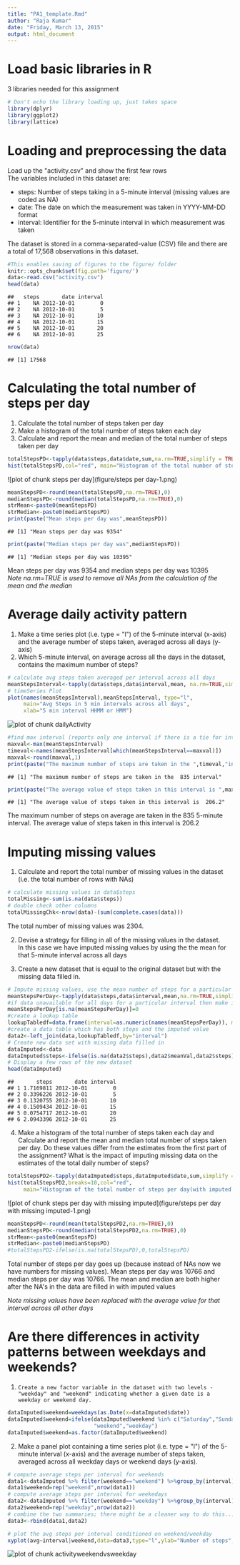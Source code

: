 ```yaml
---
title: "PA1_template.Rmd"
author: "Raja Kumar"
date: "Friday, March 13, 2015"
output: html_document
---
```

# Load basic libraries in R
3 libraries needed for this assignment


```r
# Don't echo the library loading up, just takes space
library(dplyr)
library(ggplot2)
library(lattice)
```

# Loading and preprocessing the data  
Load up the "activity.csv" and show the first few rows  
The variables included in this dataset are:  
- steps: Number of steps taking in a 5-minute interval (missing values are coded as NA)  
- date: The date on which the measurement was taken in YYYY-MM-DD format  
- interval: Identifier for the 5-minute interval in which measurement was taken  

The dataset is stored in a comma-separated-value (CSV) file and there are a total of 17,568 observations in this dataset.  

```r
#This enables saving of figures to the figure/ folder
knitr::opts_chunk$set(fig.path='figure/')
data<-read.csv("activity.csv")
head(data)
```

```
##   steps       date interval
## 1    NA 2012-10-01        0
## 2    NA 2012-10-01        5
## 3    NA 2012-10-01       10
## 4    NA 2012-10-01       15
## 5    NA 2012-10-01       20
## 6    NA 2012-10-01       25
```

```r
nrow(data)
```

```
## [1] 17568
```

# Calculating the total number of steps per day
1. Calculate the total number of steps taken per day
2. Make a histogram of the total number of steps taken each day
3. Calculate and report the mean and median of the total number of steps taken per day



```r
totalStepsPD<-tapply(data$steps,data$date,sum,na.rm=TRUE,simplify = TRUE)
hist(totalStepsPD,col="red", main="Histogram of the total number of steps taken per day",breaks = 8)
```

![plot of chunk steps per day](figure/steps per day-1.png) 

```r
meanStepsPD<-round(mean(totalStepsPD,na.rm=TRUE),0)
medianStepsPD<-round(median(totalStepsPD,na.rm=TRUE),0)
strMean<-paste0(meanStepsPD)
strMedian<-paste0(medianStepsPD)
print(paste("Mean steps per day was",meanStepsPD))
```

```
## [1] "Mean steps per day was 9354"
```

```r
print(paste("Median steps per day was",medianStepsPD))
```

```
## [1] "Median steps per day was 10395"
```

Mean steps per day was 9354 and median steps per day was 10395  
*Note na.rm=TRUE is used to remove all NAs from the calculation of the mean and the median*

# Average daily activity pattern  
1.    Make a time series plot (i.e. type = "l") of the 5-minute interval (x-axis) and the average number of steps taken, averaged across all days (y-axis)    
2.    Which 5-minute interval, on average across all the days in the dataset, contains the maximum number of steps?  



```r
# calculate avg steps taken averaged per interval across all days
meanStepsInterval<-tapply(data$steps,data$interval,mean, na.rm=TRUE,simplify=TRUE)
# timeSeries Plot
plot(names(meanStepsInterval),meanStepsInterval, type="l",
	 main="Avg Steps in 5 min intervals across all days",
	 xlab="5 min interval HHMM or HMM")
```

![plot of chunk dailyActivity](figure/dailyActivity-1.png) 

```r
#find max interval (reports only one interval if there is a tie for interval with max avg steps)
maxval<-max(meanStepsInterval)
timeval<-names(meanStepsInterval[which(meanStepsInterval==maxval)])
maxval<-round(maxval,1)
print(paste("The maximum number of steps are taken in the ",timeval,"interval"))
```

```
## [1] "The maximum number of steps are taken in the  835 interval"
```

```r
print(paste("The average value of steps taken in this interval is ",maxval))
```

```
## [1] "The average value of steps taken in this interval is  206.2"
```

The maximum number of steps on average are taken in the 835 5-minute interval. The average value of steps taken in this interval is 206.2  


# Imputing missing values
1.    Calculate and report the total number of missing values in the dataset (i.e. the total number of rows with NAs)

```r
# calculate missing values in data$steps
totalMissing<-sum(is.na(data$steps))
# double check other columns
totalMissingChk<-nrow(data)-(sum(complete.cases(data)))
```
The total number of missing values was 2304. 

2.    Devise a strategy for filling in all of the missing values in the dataset.   
In this case we have imputed missing values by using the the mean for that 5-minute interval across all days  

3.    Create a new dataset that is equal to the original dataset but with the missing data filled in.


```r
# Impute missing values, use the mean number of steps for a particular interval across all days
meanStepsPerDay<-tapply(data$steps,data$interval,mean,na.rm=TRUE,simplify=TRUE)
#if data unavailable for all days for a particular interval then make it 0
meanStepsPerDay[is.na(meanStepsPerDay)]=0
#create a lookup table
lookupTabledf=data.frame(interval=as.numeric(names(meanStepsPerDay)), meanVal=meanStepsPerDay)
#create a data table which has both steps and the imputed value
data2<-left_join(data,lookupTabledf,by="interval")
# Create new data set with missing data filled in
dataImputed<-data
dataImputed$steps<-ifelse(is.na(data2$steps),data2$meanVal,data2$steps)
# Display a few rows of the new dataset 
head(dataImputed)
```

```
##       steps       date interval
## 1 1.7169811 2012-10-01        0
## 2 0.3396226 2012-10-01        5
## 3 0.1320755 2012-10-01       10
## 4 0.1509434 2012-10-01       15
## 5 0.0754717 2012-10-01       20
## 6 2.0943396 2012-10-01       25
```


4.    Make a histogram of the total number of steps taken each day and Calculate and report the mean and median total number of steps taken per day. Do these values differ from the estimates from the first part of the assignment? What is the impact of imputing missing data on the estimates of the total daily number of steps?  

```r
totalStepsPD2<-tapply(dataImputed$steps,dataImputed$date,sum,simplify = TRUE)
hist(totalStepsPD2,breaks=10,col="red", 
	 main="Histogram of the total number of steps per day(with imputed values)")
```

![plot of chunk steps per day with missing imputed](figure/steps per day with missing imputed-1.png) 

```r
meanStepsPD<-round(mean(totalStepsPD2,na.rm=TRUE),0)
medianStepsPD<-round(median(totalStepsPD2,na.rm=TRUE),0)
strMean<-paste0(meanStepsPD)
strMedian<-paste0(medianStepsPD)
#totalStepsPD2-ifelse(is.na(totalStepsPD),0,totalStepsPD)
```
Total number of steps per day goes up (because instead of NAs now we have numbers for missing values). 
Mean steps per day was 10766 and median steps per day was 10766.
The mean and median are both higher after the NA's in the data are filled in with imputed values

*Note missing values have been replaced with the average value for that interval across all other days*

# Are there differences in activity patterns between weekdays and weekends?  

1.     Create a new factor variable in the dataset with two levels - "weekday" and "weekend" indicating whether a given date is a weekday or weekend day.

```r
dataImputed$weekend=weekdays(as.Date(x=dataImputed$date))
dataImputed$weekend=ifelse(dataImputed$weekend %in% c("Saturday","Sunday"),
						   "weekend","weekday")
dataImputed$weekend=as.factor(dataImputed$weekend)
```
2.    Make a panel plot containing a time series plot (i.e. type = "l") of the 5-minute interval (x-axis) and the average number of steps taken, averaged across all weekday days or weekend days (y-axis). 


```r
# compute average steps per interval for weekends
data1<-dataImputed %>% filter(weekend=="weekend") %>%group_by(interval) %>% summarise(avg=mean(steps))
data1$weekend=rep("weekend",nrow(data1))
# compute average steps per interval for weekedays
data2<-dataImputed %>% filter(weekend=="weekday") %>%group_by(interval) %>% summarise(avg=mean(steps))
data2$weekend=rep("weekday",nrow(data2))
# combine the two summaries; there might be a cleaner way to do this....
data3<-rbind(data1,data2)

# plot the avg steps per interval conditioned on weekend/weekday
xyplot(avg~interval|weekend,data=data3,type="l",ylab="Number of steps", xlab="Interval",layout=c(1,2))
```

![plot of chunk activityweekendvsweekday](figure/activityweekendvsweekday-1.png) 
